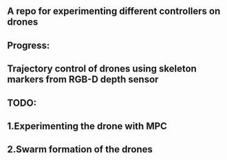 ## A repo for experimenting different controllers on drones

## Progress:
## Trajectory control of drones using skeleton markers from RGB-D depth sensor

## TODO:
## 1.Experimenting the drone with MPC
## 2.Swarm formation of the drones
